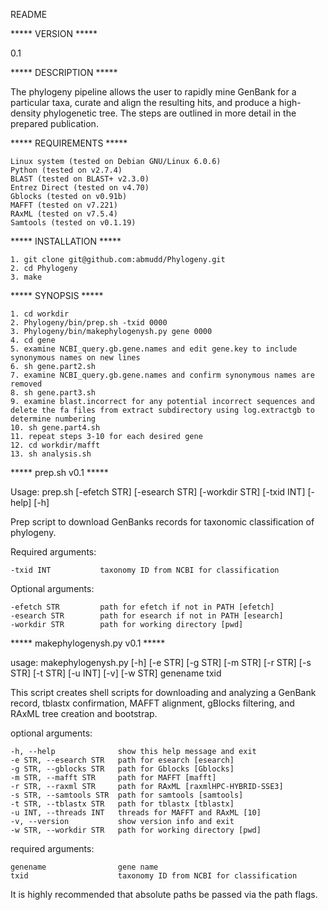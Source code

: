 README


***** VERSION *****

0.1


***** DESCRIPTION *****

The phylogeny pipeline allows the user to rapidly mine GenBank for a particular taxa, curate and align the resulting hits, and produce a high-density phylogenetic tree. The steps are outlined in more detail in the prepared publication.


***** REQUIREMENTS *****

	Linux system (tested on Debian GNU/Linux 6.0.6)
	Python (tested on v2.7.4)
	BLAST (tested on BLAST+ v2.3.0)
	Entrez Direct (tested on v4.70)
	Gblocks (tested on v0.91b)
	MAFFT (tested on v7.221)
	RAxML (tested on v7.5.4)
	Samtools (tested on v0.1.19)


***** INSTALLATION *****

	1. git clone git@github.com:abmudd/Phylogeny.git
	2. cd Phylogeny
	3. make


***** SYNOPSIS *****

	1. cd workdir
	2. Phylogeny/bin/prep.sh -txid 0000
	3. Phylogeny/bin/makephylogenysh.py gene 0000
	4. cd gene
	5. examine NCBI_query.gb.gene.names and edit gene.key to include synonymous names on new lines
	6. sh gene.part2.sh
	7. examine NCBI_query.gb.gene.names and confirm synonymous names are removed
	8. sh gene.part3.sh
	9. examine blast.incorrect for any potential incorrect sequences and delete the fa files from extract subdirectory using log.extractgb to determine numbering
	10. sh gene.part4.sh
	11. repeat steps 3-10 for each desired gene
	12. cd workdir/mafft
	13. sh analysis.sh


***** prep.sh v0.1 *****

Usage: prep.sh [-efetch STR] [-esearch STR] [-workdir STR] [-txid INT]
       [-help] [-h]

Prep script to download GenBanks records for taxonomic classification of phylogeny.

Required arguments:

	-txid INT           taxonomy ID from NCBI for classification

Optional arguments:

	-efetch STR         path for efetch if not in PATH [efetch]
	-esearch STR        path for esearch if not in PATH [esearch]
	-workdir STR        path for working directory [pwd]


***** makephylogenysh.py v0.1 *****

usage: makephylogenysh.py [-h] [-e STR] [-g STR] [-m STR] [-r STR] [-s STR]
                          [-t STR] [-u INT] [-v] [-w STR]
                          genename txid

This script creates shell scripts for downloading and analyzing a GenBank
record, tblastx confirmation, MAFFT alignment, gBlocks filtering, and RAxML
tree creation and bootstrap.

optional arguments:

	-h, --help            	show this help message and exit
	-e STR, --esearch STR	path for esearch [esearch]
	-g STR, --gblocks STR	path for Gblocks [Gblocks]
	-m STR, --mafft STR   	path for MAFFT [mafft]
	-r STR, --raxml STR   	path for RAxML [raxmlHPC-HYBRID-SSE3]
	-s STR, --samtools STR	path for samtools [samtools]
	-t STR, --tblastx STR	path for tblastx [tblastx]
	-u INT, --threads INT	threads for MAFFT and RAxML [10]
	-v, --version         	show version info and exit
	-w STR, --workdir STR	path for working directory [pwd]

required arguments:

	genename              	gene name
	txid                  	taxonomy ID from NCBI for classification

It is highly recommended that absolute paths be passed via the path flags.
